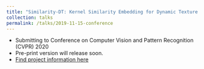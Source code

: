 ```yaml
---
title: "Similarity-DT: Kernel Similarity Embedding for Dynamic Texture Synthesis"
collection: talks
permalink: /talks/2019-11-15-conference
---
```


* Submitting to Conference on Computer Vision and Pattern Recognition (CVPR) 2020
* Pre-print version will release soon.
* [Find project information here](https://shiming-chen.github.io/Similarity-page/Similarity)

